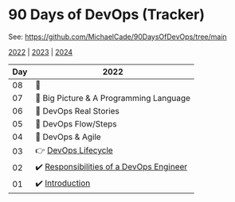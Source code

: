 # 90 Days of DevOps (Tracker)

See: https://github.com/MichaelCade/90DaysOfDevOps/tree/main

[2022](https://github.com/MichaelCade/90DaysOfDevOps/blob/main/2022.md) | 
[2023](https://github.com/MichaelCade/90DaysOfDevOps/blob/main/2023.md) | 
[2024](https://github.com/MichaelCade/90DaysOfDevOps/blob/main/2024.md)

| Day | 2022 |
| ----- | ----- |
| 08 | :small_orange_diamond: |
| 07 | :small_orange_diamond: Big Picture & A Programming Language |
| 06 | :small_orange_diamond: DevOps Real Stories |
| 05 | :small_orange_diamond: DevOps Flow/Steps |
| 04 | :small_orange_diamond: DevOps & Agile |
| 03 | :point_right: [DevOps Lifecycle](https://github.com/MichaelCade/90DaysOfDevOps/blob/main/2022/Days/day03.md) |
| 02 | :heavy_check_mark: [Responsibilities of a DevOps Engineer](https://github.com/MichaelCade/90DaysOfDevOps/blob/main/2022/Days/day02.md) |
| 01 | :heavy_check_mark: [Introduction](https://github.com/MichaelCade/90DaysOfDevOps/blob/main/2022/Days/day01.md) |

